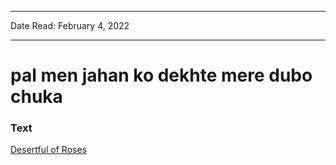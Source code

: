 ***
Date Read: February 4, 2022
***

# pal men jahan ko dekhte mere dubo chuka

### Text
[Desertful of Roses](http://www.columbia.edu/itc/mealac/pritchett/00garden/00c/0100/index_0100.html)


